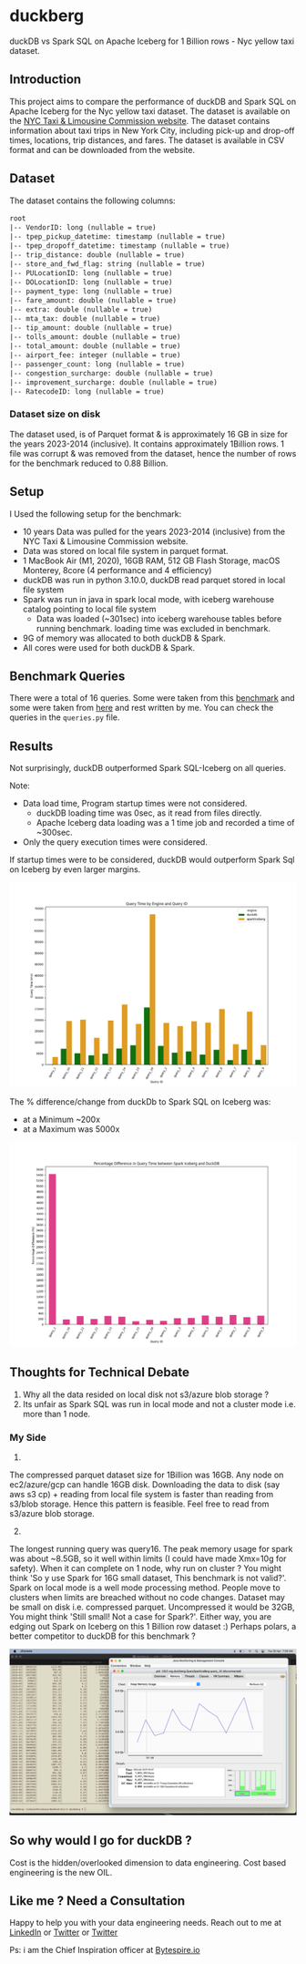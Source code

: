 # duckberg
duckDB vs Spark SQL on Apache Iceberg for 1 Billion rows - Nyc yellow taxi dataset.

## Introduction

This project aims to compare the performance of duckDB and Spark SQL on Apache Iceberg for the Nyc yellow taxi dataset. 
The dataset is available on the [NYC Taxi & Limousine Commission website](https://www.nyc.gov/site/tlc/about/tlc-trip-record-data.page). 
The dataset contains information about taxi trips in New York City, including pick-up and drop-off times, locations, trip distances, and fares. 
The dataset is available in CSV format and can be downloaded from the website.

## Dataset

The dataset contains the following columns:
```
root
|-- VendorID: long (nullable = true)
|-- tpep_pickup_datetime: timestamp (nullable = true)
|-- tpep_dropoff_datetime: timestamp (nullable = true)
|-- trip_distance: double (nullable = true)
|-- store_and_fwd_flag: string (nullable = true)
|-- PULocationID: long (nullable = true)
|-- DOLocationID: long (nullable = true)
|-- payment_type: long (nullable = true)
|-- fare_amount: double (nullable = true)
|-- extra: double (nullable = true)
|-- mta_tax: double (nullable = true)
|-- tip_amount: double (nullable = true)
|-- tolls_amount: double (nullable = true)
|-- total_amount: double (nullable = true)
|-- airport_fee: integer (nullable = true)
|-- passenger_count: long (nullable = true)
|-- congestion_surcharge: double (nullable = true)
|-- improvement_surcharge: double (nullable = true)
|-- RatecodeID: long (nullable = true)
```

### Dataset size on disk

The dataset used, is of Parquet format & is approximately 16 GB in size for the years 2023-2014 (inclusive).
It contains approximately 1Billion rows. 1 file was corrupt & was removed from the dataset, hence
the number of rows for the benchmark reduced to 0.88 Billion.

## Setup

I Used the following setup for the benchmark:

- 10 years Data was pulled for the years 2023-2014 (inclusive) from the NYC Taxi & Limousine Commission website.
- Data was stored on local file system in parquet format.
- 1 MacBook Air (M1, 2020), 16GB RAM, 512 GB Flash Storage, macOS Monterey, 8core (4 performance and 4 efficiency)
- duckDB was run in python 3.10.0, duckDB read parquet stored in local file system
- Spark was run in java in spark local mode, with iceberg warehouse catalog pointing to local file system
  - Data was loaded (~301sec) into iceberg warehouse tables before running benchmark. loading time was excluded in benchmark.
- 9G of memory was allocated to both duckDB & Spark.
- All cores were used for both duckDB & Spark.

## Benchmark Queries

There were a total of 16 queries.
Some were taken from this [benchmark](https://altinity.com/blog/clickhouse-and-redshift-face-off-again-in-nyc-taxi-rides-benchmark) 
and some were taken from  [here](https://towardsdatascience.com/duckDB-and-aws-how-to-aggregate-100-million-rows-in-1-minute-3634eef06b79)
and rest written by me. You can check the queries in the `queries.py` file.

## Results

Not surprisingly, duckDB outperformed Spark SQL-Iceberg on all queries.

Note: 
- Data load time, Program startup times were not considered.
  - duckDB loading time was 0sec, as it read from files directly.
  - Apache Iceberg data loading was a 1 time job and recorded a time of ~300sec.
- Only the query execution times were considered.

If startup times were to be considered, duckDB would outperform Spark Sql on Iceberg by even larger margins.

![Query_times](compare.png)

The % difference/change from duckDb to Spark SQL on Iceberg was:
- at a Minimum ~200x 
- at a Maximum was 5000x

![%Difference](percent_compare.png)

## Thoughts for Technical Debate

1. Why all the data resided on local disk not s3/azure blob storage ?
2. Its unfair as Spark SQL was run in local mode and not a cluster mode i.e. more than 1 node.

### My Side 

1. 
The compressed parquet dataset size for 1Billion was 16GB. 
Any node on ec2/azure/gcp can handle 16GB disk.
Downloading the data to disk (say aws s3 cp) + reading from local file system is faster than reading from s3/blob storage.
Hence this pattern is feasible.
Feel free to read from s3/azure blob storage.

2. 
The longest running query was query16. 
The peak memory usage for spark was about ~8.5GB, so it well within limits (I could have made Xmx=10g for safety).
When it can complete on 1 node, why run on cluster ?
You might think 'So y use Spark for 16G small dataset, This benchmark is not valid?'.
Spark on local mode is a well mode processing method. People move to clusters when limits are breached without no code changes.
Dataset may be small on disk i.e. compressed parquet. Uncompressed it would be 32GB,
You might think 'Still small! Not a case for Spark?'.
Either way, you are edging out Spark on Iceberg on this 1 Billion row dataset :)
Perhaps polars, a better competitor to duckDB for this benchmark ? 

![memProfileQuery16](query_16_mem_profile.png)

## So why would I go for duckDB ?

Cost is the hidden/overlooked dimension to data engineering. Cost based engineering is the new OIL.

## Like me ? Need a Consultation

Happy to help you with your data engineering needs. 
Reach out to me at [LinkedIn](http://linkedin.com/213vishnu) 
or [Twitter](https://twitter.com/bytespireio)
or [Twitter](https://twitter.com/sweetweet213)

Ps: i am the Chief Inspiration officer at [Bytespire.io](https://bytespire.io)
